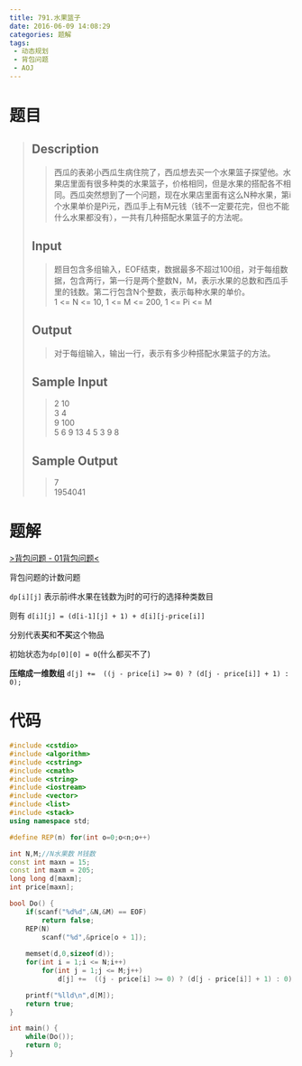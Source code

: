 ```yaml
---
title: 791.水果篮子
date: 2016-06-09 14:08:29
categories: 题解
tags:
 - 动态规划
 - 背包问题
 - AOJ
---
```


# 题目

> ## Description  
> > 西瓜的表弟小西瓜生病住院了，西瓜想去买一个水果篮子探望他。水果店里面有很多种类的水果篮子，价格相同，但是水果的搭配各不相同。西瓜突然想到了一个问题，现在水果店里面有这么N种水果，第i个水果单价是Pi元，西瓜手上有M元钱（钱不一定要花完，但也不能什么水果都没有），一共有几种搭配水果篮子的方法呢。  
>   <!--more-->
> ## Input  
> > 题目包含多组输入，EOF结束，数据最多不超过100组，对于每组数据，包含两行，第一行是两个整数N，M，表示水果的总数和西瓜手里的钱数。第二行包含N个整数，表示每种水果的单价。  
> > 1 <= N <= 10, 1 <= M <= 200, 1 <= Pi <= M  
>   
> ## Output  
> > 对于每组输入，输出一行，表示有多少种搭配水果篮子的方法。  
>   
> ## Sample Input  
> > 2 10  
> > 3 4  
> > 9 100  
> > 5 6 9 13 4 5 3 9 8  
>   
> ## Sample Output  
> > 7  
> > 1954041  

# 题解

[>背包问题 - 01背包问题<](/post/Algorithm/Package_Problem.html)

背包问题的计数问题

`dp[i][j]` 表示前i件水果在钱数为j时的可行的选择种类数目  

则有 `d[i][j] = (d[i-1][j] + 1) + d[i][j-price[i]]`

分别代表**买**和**不买**这个物品 

初始状态为`dp[0][0] = 0`(什么都买不了)  

**压缩成一维数组** `d[j] +=  ((j - price[i] >= 0) ? (d[j - price[i]] + 1) : 0);`

# 代码
```cpp  水果篮子 https://github.com/OhYee/ACM.github.io/blob/master/AOJ/791.%E6%B0%B4%E6%9E%9C%E7%AF%AE%E5%AD%90.cpp 代码备份
#include <cstdio>
#include <algorithm>
#include <cstring>
#include <cmath>
#include <string>
#include <iostream>
#include <vector>
#include <list>
#include <stack>
using namespace std;

#define REP(n) for(int o=0;o<n;o++)

int N,M;//N水果数 M钱数
const int maxn = 15;
const int maxm = 205;
long long d[maxm];
int price[maxn];

bool Do() {
    if(scanf("%d%d",&N,&M) == EOF)
        return false;
    REP(N)
        scanf("%d",&price[o + 1]);
    
    memset(d,0,sizeof(d));
    for(int i = 1;i <= N;i++)
        for(int j = 1;j <= M;j++)
            d[j] +=  ((j - price[i] >= 0) ? (d[j - price[i]] + 1) : 0);

    printf("%lld\n",d[M]);
    return true;
}

int main() {
    while(Do());
    return 0;
}
```